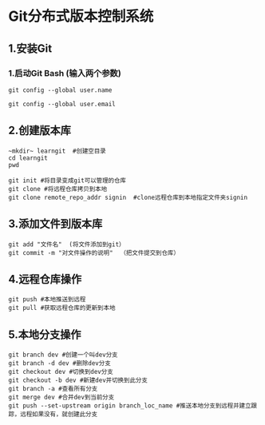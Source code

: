 # Git分布式版本控制系统

## 1.安装Git
### 1.启动Git Bash    (输入两个参数)

    git config --global user.name
    
    git config --global user.email

## 2.创建版本库
    
	~mkdir~ learngit  #创建空目录
    cd learngit
    pwd
    
    git init #将目录变成git可以管理的仓库
    git clone #将远程仓库拷贝到本地
    git clone remote_repo_addr signin  #clone远程仓库到本地指定文件夹signin 
    
## 3.添加文件到版本库
    git add "文件名"  (将文件添加到git）
    git commit -m "对文件操作的说明"  （把文件提交到仓库）
    
## 4.远程仓库操作
    git push #本地推送到远程 
    git pull #获取远程仓库的更新到本地
    
## 5.本地分支操作
    git branch dev #创建一个叫dev分支
    git branch -d dev #删除dev分支
    git checkout dev #切换到dev分支
    git checkout -b dev #新建dev并切换到此分支
    git branch -a #查看所有分支
    git merge dev #合并dev到当前分支
    git push --set-upstream origin branch_loc_name #推送本地分支到远程并建立跟踪，远程如果没有，就创建此分支



